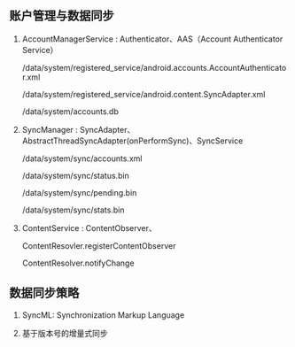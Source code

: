##  账户管理与数据同步

1. AccountManagerService : Authenticator、AAS（Account Authenticator Service）

    /data/system/registered_service/android.accounts.AccountAuthenticator.xml

    /data/system/registered_service/android.content.SyncAdapter.xml
    
    /data/system/accounts.db

2. SyncManager : SyncAdapter、AbstractThreadSyncAdapter(onPerformSync)、SyncService

    /data/system/sync/accounts.xml
    
    /data/system/sync/status.bin
    
    /data/system/sync/pending.bin
    
    /data/system/sync/stats.bin


3. ContentService : ContentObserver、

    ContentResovler.registerContentObserver
    
    ContentResolver.notifyChange
    
    
## 数据同步策略

1. SyncML: Synchronization Markup Language

2. 基于版本号的增量式同步